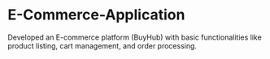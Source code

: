 # E-Commerce-Application
Developed an E-commerce platform (BuyHub) with basic functionalities like product listing, cart management, and order processing.
